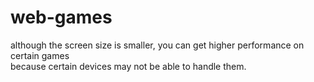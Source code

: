 # web-games

although the screen size is smaller, you can get higher performance on certain games<br>
because certain devices may not be able to handle them.